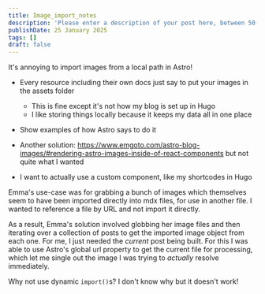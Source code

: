 ```yaml
---
title: Image_import_notes
description: 'Please enter a description of your post here, between 50-160 chars!'
publishDate: 25 January 2025
tags: []
draft: false
---
```

It's annoying to import images from a local path in Astro!
- Every resource including their own docs just say to put your images in the assets folder
  - This is fine except it's not how my blog is set up in Hugo
  - I like storing things locally because it keeps my data all in one place

- Show examples of how Astro says to do it
- Another solution: https://www.emgoto.com/astro-blog-images/#rendering-astro-images-inside-of-react-components but not quite what I wanted
- I want to actually use a custom component, like my shortcodes in Hugo

Emma's use-case was for grabbing a bunch of images which themselves seem to have been imported directly into mdx files, for use in another file. I wanted to reference a file by URL and not import it directly.

As a result, Emma's solution involved globbing her image files and then iterating over a collection of posts to get the imported image object from each one. For me, I just needed the _current_ post being built. For this I was able to use Astro's global url property to get the current file for processing, which let me single out the image I was trying to _actually_ resolve immediately.

Why not use dynamic `import()`s? I don't know why but it doesn't work!
